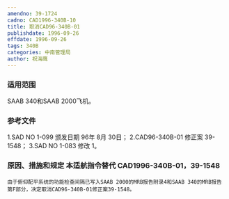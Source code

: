 ```yaml
---
amendno: 39-1724
cadno: CAD1996-340B-10
title: 取消CAD96-340B-01
publishdate: 1996-09-26
effdate: 1996-09-26
tags: 340B
categories: 中南管理局
author: 祝海鹰
---
```


### 适用范围 
SAAB 340和SAAB 2000飞机。

<!--more-->
### 参考文件
1.SAD 
NO 1-099 颁发日期 96年 8月 30日；
    2.CAD96-340B-01 修正案 39-1548；
 3.SAD 
NO 1-083 修改 1。

### 原因、措施和规定 本适航指令替代 CAD1996-340B-01，39-1548 
    由于俯仰配平系统的功能检查间隔已写入SAAB 2000的MRB报告附录4和SAAB 340的MRB报告第F部分，决定取消CAD96-340B-01修正案39-1548。
